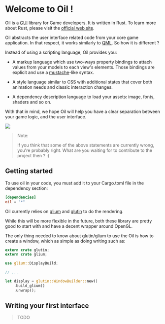 # Welcome to Oil !

Oil is a [GUI](https://en.wikipedia.org/wiki/GUI) library for Game developers.
It is written in Rust. To learn more about Rust, please visit the [official web site](http://rust-lang.org).

Oil abstracts the user interface related code from your core game application.
In that respect, it works similarly to [QML](http://en.wikipedia.org/wiki/QML).
So how it is different ?

Instead of using a scripting language, Oil provides you:

 * A markup language which use two-ways property bindings to attach values from your models to each view's
   elements. Those bindings are explicit and use a [mustache](https://mustache.github.io/)-like syntax.

 * A style language similar to CSS with additional states that cover both animation needs
   and classic interaction changes.

 * A dependency description language to load your assets: image, fonts, shaders and so on.

With that in mind, we hope Oil will help you have a clear separation between your game logic,
and the user interface.

<img class="welcome-logo" src="img/logo.svg" />

> Note:
>
> If you think that some of the above statements are currently wrong, you're probably right.
> What are you waiting for to contribute to the project then ? :)

## Getting started

To use oil in your code, you must add it to your Cargo.toml file in
the dependency section:

```toml
[dependencies]
oil = "*"
```

Oil currently relies on [glium](http://tomaka.github.io/glium/) and
[glutin](http://tomaka.github.io/glutin/glutin/index.html) to do the rendering.

While this will be more flexible in the future, both these library are pretty good
to start with and have a decent wrapper around OpenGL.

The only thing needed to know about glutin/glium to use the Oil is how to create
a window, which as simple as doing writing such as:

```rust
extern crate glutin;
extern crate glium;

use glium::DisplayBuild;

// ...

let display = glutin::WindowBuilder::new()
    .build_glium()
    .unwrap();
```

## Writing your first interface

> TODO
